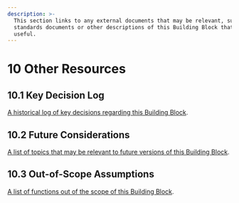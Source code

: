 ```yaml
---
description: >-
  This section links to any external documents that may be relevant, such as
  standards documents or other descriptions of this Building Block that may be
  useful.
---
```


# 10 Other Resources

## 10.1 Key Decision Log

[A historical log of key decisions regarding this Building Block](https://govstack-global.atlassian.net/wiki/spaces/GH/pages/183402507/Key+Decision+Log+Digital+Registries).

## 10.2 Future Considerations

[A list of topics that may be relevant to future versions of this Building Block](https://govstack-global.atlassian.net/wiki/spaces/GH/pages/183468052/Future+Considerations+Digital+Registries).

## **10.3** Out-of-Scope Assumptions

[A list of functions out of the scope of this Building Block](https://govstack-global.atlassian.net/l/cp/pjfzm0LF).
